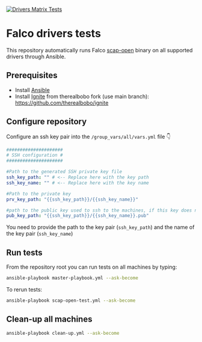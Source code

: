[![Drivers Matrix Tests](https://github.com/alacuku/e2e-falco-tests/actions/workflows/kernel_tests.yaml/badge.svg)](https://github.com/alacuku/e2e-falco-tests/actions/workflows/kernel_tests.yaml)

# Falco drivers tests

This repository automatically runs Falco [scap-open](https://github.com/falcosecurity/libs/tree/master/userspace/libscap/examples/01-open) binary on all supported drivers through Ansible.

## Prerequisites

* Install [Ansible](https://docs.ansible.com/ansible/latest/installation_guide/intro_installation.html)
* Install [Ignite](https://ignite.readthedocs.io/en/stable/installation/) from therealbobo fork (use main branch): https://github.com/therealbobo/ignite

## Configure repository

Configure an ssh key pair into the `/group_vars/all/vars.yml` file 👇

```yml
#####################
# SSH configuration #
#####################

#Path to the generated SSH private key file
ssh_key_path: "" # <-- Replace here with the key path
ssh_key_name: "" # <-- Replace here with the key name

#Path to the private key
prv_key_path: "{{ssh_key_path}}/{{ssh_key_name}}"

#path to the public key used to ssh to the machines, if this key does not exist then a new one is generated with the same name
pub_key_path: "{{ssh_key_path}}/{{ssh_key_name}}.pub"
```

You need to provide the path to the key pair (`ssh_key_path`) and the name of the key pair (`ssh_key_name`)

## Run tests

From the repository root you can run tests on all machines by typing:

```bash
ansible-playbook master-playbook.yml --ask-become 
```

To rerun tests:

```bash
ansible-playbook scap-open-test.yml --ask-become 
```

## Clean-up all machines

```bash
ansible-playbook clean-up.yml --ask-become
```
